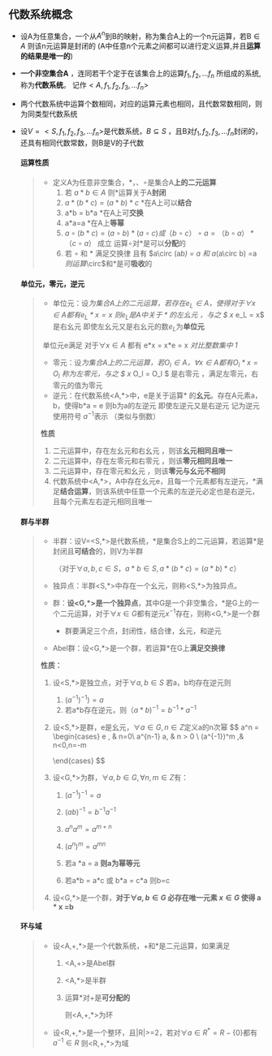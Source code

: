 ## 代数系统概念

- 设A为任意集合，一个从$A^n$到B的映射，称为集合A上的一个n元运算，若B$\in A$ 则该n元运算是封闭的 (A中任意n个元素之间都可以进行定义运算,并且**运算的结果是唯一的**)

- **一个非空集合A** ，连同若干个定于在该集合上的运算$f_1,f_2,...f_n$ 所组成的系统,称为**代数系统**。 记作$<A,f_1,f_2,f_3,...f_n>$

- 两个代数系统中运算个数相同，对应的运算元素也相同，且代数常数相同，则为同类型代数系统

- 设$V=<S,f_1,f_2,f_3,...f_n>$是代数系统，$B\subseteq S$ ，且B对$f_1,f_2,f_3,...f_n$封闭的，还具有相同代数常数，则B是V的子代数

  

  #### **运算性质**

  > - 定义A为任意非空集合，$*，、\circ$是集合A**上的二元运算**
  >   1. 若 $a * b \in A$  则*运算关于A**封闭**
  >   2. $a*(b*c) = (a*b)*c$  *在A上可以**结合**
  >   3. a\*b = b\*a   *在A上可**交换**
  >   4. a\*a=a  *在A上**等幂**
  >   5. $a\circ (b * c) = (a\circ b)*(a\circ c) 或 （b\circ c）\circ a = （b\circ a）* （c \circ a）$ 成立 运算$\circ$对*是可以**分配**的
  >   6. 若 $\circ$ 和 * 满足交换律  且有 $a\circ (a*b) = a 和 a*(a\circ b) =a $则运算$\circ$和*是可**吸收**的

  

  #### **单位元，零元，逆元**

  > - 单位元：设*为集合A上的二元运算，若存在$e_L \in A$，使得对于$\forall x\in A$都有$e_L * x = x$ 则$e_L是A中关于*的左幺元$ ，与之 $ x* e_L = x$ 是右幺元  即使左幺元又是右幺元的数$e_L$为**单位元**
  >
  > ​       单位元e满足 对于$\forall x \in A$ 都有 e\*x = x\*e = x  *对比整数集中 1*
  >
  > - 零元：设*为集合A上的二元运算，若$O_l \in A$，$\forall x\in A$都有$O_l * x = O_l$ 称为左零元，与之 $ x* O_l  = O_l $ 是右零元 ，满足左零元，右零元的值为零元
  > - 逆元：在代数系统<A,\*>中，e是关于运算\* 的**幺元**。存在A元素a，b，使得b\*a = e 则b为a的左逆元 即使左逆元又是右逆元 记为逆元 使用符号 $a^{-1}$表示 （类似与倒数）
  >
  > **性质**
  >
  > 1. 二元运算中，存在左幺元和右幺元 ，则该**幺元相同且唯一**
  > 2. 二元运算中，存在左零元和右零元 ，则该**零元相同且唯一**
  > 3. 二元运算中，存在零元和幺元 ，则该**零元与幺元不相同**
  > 4. 代数系统中<A,\*>，A中存在幺元e，且每一个元素都有左逆元，\*满足**结合运算**，则该系统中任意一个元素的左逆元必定也是右逆元，且每个元素左右逆元相同且唯一

  #### **群与半群**

  > - 半群：设V=<S,\*>是代数系统，\*是集合S上的二元运算，若运算\*是封闭且**可结合**的，则V为半群
  >
  >   ​	（对于$\forall a,b,c \in S，a * b \in S ,a*(b*c) = (a*b)*c$）
  >
  > - 独异点：半群<S,\*>中存在一个幺元，则称<S,\*>为独异点。
  >
  > - 群：**设<G,\*>是一个独异点**，其中G是一个非空集合，\*是G上的一个二元运算，对于$\forall x \in G$都有逆元$x^{-1}$存在，则称<G,\*>是一个群
  >   - 群要满足三个点，封闭性，结合律，幺元，和逆元
  > - Abel群：设<G,\*>是一个群，若运算\*在G上**满足交换律**
  >
  > **性质：**
  >
  > 1. 设<S,\*>是独立点，对于$\forall a,b \in S$ 若a，b均存在逆元则
  >
  >    1. $(a^{-1})^{-1}) =a$
  >    2. 若a\*b存在逆元，则$（a*b)^{-1} = b^{-1} * a^{-1}$
  >
  > 2. 设<S,\*>是群，e是幺元，$\forall a \in G,n\in Z$定义a的n次幂
  >    $$
  >    a^n = 
  >      \begin{cases}
  >      e , & n=0\\
  >      a^{n-1} a, & n > 0 \\
  >      (a^{-1})^m ,& n<0,n=-m
  >    
  >      \end{cases}
  >    $$
  >
  > 3. 设<G,\*>为群，$\forall a,b \in G,\forall n,m \in Z$有：
  >
  >    1. $(a^{-1})^{-1} = a$
  >
  >    2. $(ab)^{-1} = b^{-1}a^{-1}$
  >
  >    3. $a^na^m = a^{m+n}$
  >
  >    4. $(a^n)^m = a^{mn}$
  >
  >    5. 若a \*a = a **则a为幂等元**
  >
  >    6. 若a\*b = a\*c 或 b\*a = c\*a 则b=c
  >
  >   4. 设<G,\*>是一个群，**对于$\forall a,b \in G$ 必存在唯一元素 $x\in G$ 使得 a * x =b**
  >
  
   
  
  #### **环与域**
  
  > - 设<A,+,\*>是一个代数系统，+和\*是二元运算，如果满足
  >
  >   1. <A,+>是Abel群
  >
  >   2. <A,\*>是半群
  >
  >   3. 运算\*对+是**可分配的**
  >
  >      则<A,+,\*>为环
  >
  > - 设<R,+,\*>是一个整环，且|R|>=2，若对$\forall a \in R^* = R - \{0\}$都有$a^{-1} \in R$ 则<R,+,\*>为域
  >
  > 
  
  
  
  
  
  
  
  


